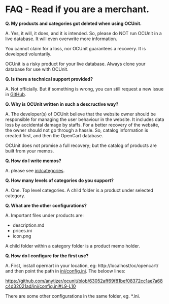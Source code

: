# FAQ - Read if you are a merchant.

**Q. My products and categories got deleted when using OCUnit.**

A. Yes, it will, it does, and it is intended. So, please do NOT run OCUnit in a live database.
It will even overwrite more information.

You cannot claim for a loss, nor OCUnit guarantees a recovery. It is developed voluntarily.

OCUnit is a risky product for your live database. Always clone your database for use with OCUnit.

**Q. Is there a technical support provided?**

A. Not officially. But if something is wrong, you can still request a new issue in [GitHub](https://github.com/anytizer/ocunit/issues/new).

**Q. Why is OCUnit written in such a descructive way?**

A. The developer(s) of OCUnit believe that the website owner should be responsible for managing the user behaviour in
the website. It includes data loss by accidental damage by staffs. For a better recovery of the website, the owner
should not go through a hassle. So, catalog information is created first, and then the OpenCart database.

OCUnit does not promise a full recovery; but the catalog of products are built from your memos.

**Q. How do I write memos?**

A. please see [ini/categories](ini/categories).

**Q. How many levels of categories do you support?**

A. One. Top level categories. A child folder is a product under selected category.

**Q. What are the other configurations?**

A. Important files under products are:

* description.md
* prices.ini
* icon.png

A child folder within a category folder is a product memo holder.

**Q. How do I configure for the first use?**

A. First, install opernart in your location, eg: http://localhost/oc/opencart/ and then point the path in [ini/config.ini](ini/config.ini).
The beloow lines:

https://github.com/anytizer/ocunit/blob/63052aff69f81bef08372cc1ae7a68c4d32021ad/ini/config.ini#L9-L10

There are some other configurations in the same folder, eg. *.ini.
